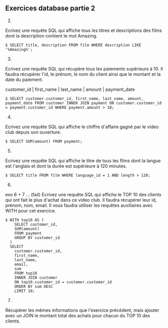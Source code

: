 ## Exercices database partie 2

2.
Ecrivez une requête SQL qui affiche tous les titres et descriptions des films dont la description contient le mot Amazing.

```
$ SELECT title, description FROM film WHERE description LIKE '%Amazing%';
```

3.
Ecrivez une requête SQL qui récupère tous les paiements supérieurs à 10. Il faudra récupérer l'id, le prénom, le nom du client ainsi que le montant et la date du paiement.

customer_id | first_name |  last_name   | amount |        payment_date

```
$ SELECT customer.customer_id, first_name, last_name, amount, payment_date FROM customer INNER JOIN payment ON customer.customer_id = payment.customer_id WHERE payment.amount > 10;
```

4.
Ecrivez une requête SQL qui affiche le chiffre d'affaire gagné par le video club depuis son ouverture.

```
$ SELECT SUM(amount) FROM payment;
```

5.
Ecrivez une requête SQL qui affiche le titre de tous les films dont la langue est l'anglais et dont la durée est supérieure à 120 minutes.

```
$ SELECT title FROM film WHERE language_id = 1 AND length > 120;
```

6.
exo 6 + 7 ... (fail)
Ecrivez une requête SQL qui affiche le TOP 10 des clients qui ont fait le plus d'achat dans ce video club. Il faudra récupérer leur id, prénom, nom, email. Il vous faudra utiliser les requêtes auxiliaires avec WITH pour cet exercice.

```
$ WITH top10 AS (
    SELECT customer_id, 
    SUM(amount) 
    FROM payment 
    GROUP BY customer_id
  ) 
  SELECT 
    customer.customer_id, 
    first_name, 
    last_name, 
    email, 
    sum 
    FROM top10 
    INNER JOIN customer 
    ON top10.customer_id = customer.customer_id 
    ORDER BY sum DESC 
    LIMIT 10;
```

7.
Récupérer les mêmes informations que l'exercice précédent, mais ajouter avec un JOIN le montant total des achats pour chacun du TOP 10 des clients.
